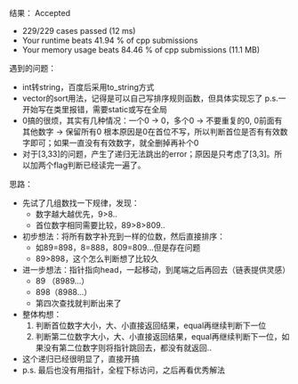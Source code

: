 结果：
Accepted
- 229/229 cases passed (12 ms)
- Your runtime beats 41.94 % of cpp submissions
- Your memory usage beats 84.46 % of cpp submissions (11.1 MB)

遇到的问题：
- int转string，百度后采用to_string方式
- vector的sort用法，记得是可以自己写排序规则函数，但具体实现忘了 p.s.一开始写在类里报错，需要static或写在全局
- 0搞的很烦，其实有几种情况：一个0 -> 0，多个0 -> 不要重复的0, 0前面有其他数字 -> 保留所有0
    根本原因是0在首位不写，所以判断首位是否有有效数字即可；如果一直没有有效数字，就全删掉再补个0
- 对于[3,33]的问题，产生了递归无法跳出的error；原因是只考虑了[3,3]。所以加两个flag判断已经读完一遍了。

思路：
- 先试了几组数找一下规律，发现：
    - 数字越大越优先，9>8..
    - 首位数字相同需要比较，89>8>809..
- 初步想法：将所有数字补充到一样的位数，然后直接排序：
    - 如89=898，8=888，809=809...但是存在问题
    - 89>898，这个怎么判断想了比较久
- 进一步想法：指针指向head，一起移动，到尾端之后再回去（链表提供灵感）
    - 89 （8989...）
    - 898（8988...）
    - 第四次查找就判断出来了
- 整体构想：
    1. 判断首位数字大小，大、小直接返回结果，equal再继续判断下一位
    2. 判断第二位数字大小，大、小直接返回结果，equal再继续判断下一位，如果没有第二位数字则将指针跳回去，都没有就返回..
- 这个递归已经很明显了，直接开搞
- p.s. 最后也没有用指针，全程下标访问，之后再看优秀解法